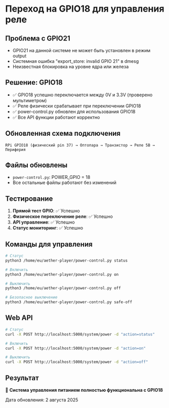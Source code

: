 # Переход на GPIO18 для управления реле

## Проблема с GPIO21
- GPIO21 на данной системе не может быть установлен в режим output
- Системная ошибка "export_store: invalid GPIO 21" в dmesg
- Неизвестная блокировка на уровне ядра или железа

## Решение: GPIO18
- ✅ GPIO18 успешно переключается между 0V и 3.3V (проверено мультиметром)
- ✅ Реле физически срабатывает при переключении GPIO18
- ✅ power-control.py обновлен для использования GPIO18
- ✅ Все API функции работают корректно

## Обновленная схема подключения
```
RPi GPIO18 (физический pin 37) → Оптопара → Транзистор → Реле 5В → Периферия
```

## Файлы обновлены
- `power-control.py`: POWER_GPIO = 18
- Все остальные файлы работают без изменений

## Тестирование
1. **Прямой тест GPIO**: ✅ Успешно
2. **Физическое переключение реле**: ✅ Успешно  
3. **API управление**: ✅ Успешно
4. **Статус мониторинг**: ✅ Успешно

## Команды для управления
```bash
# Статус
python3 /home/eu/aether-player/power-control.py status

# Включить
python3 /home/eu/aether-player/power-control.py on

# Выключить
python3 /home/eu/aether-player/power-control.py off

# Безопасное выключение
python3 /home/eu/aether-player/power-control.py safe-off
```

## Web API
```bash
# Статус
curl -X POST http://localhost:5000/system/power -d "action=status"

# Включить
curl -X POST http://localhost:5000/system/power -d "action=on"

# Выключить  
curl -X POST http://localhost:5000/system/power -d "action=off"
```

## Результат
🎉 **Система управления питанием полностью функциональна с GPIO18**

Дата обновления: 2 августа 2025
